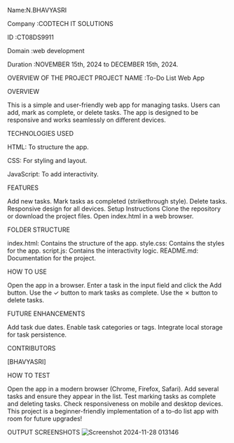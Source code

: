 Name:N.BHAVYASRI

Company :CODTECH IT SOLUTIONS

ID :CT08DS9911

Domain :web development

Duration :NOVEMBER 15th, 2024 to DECEMBER 15th, 2024.

OVERVIEW OF THE PROJECT
PROJECT NAME :To-Do List Web App

OVERVIEW

This is a simple and user-friendly web app for managing tasks. Users can add, mark as complete, or delete tasks. The app is designed to be responsive and works seamlessly on different devices.

TECHNOLOGIES USED

HTML: To structure the app.

CSS: For styling and layout.

JavaScript: To add interactivity.

FEATURES

Add new tasks.
Mark tasks as completed (strikethrough style).
Delete tasks.
Responsive design for all devices.
Setup Instructions
Clone the repository or download the project files.
Open index.html in a web browser.

FOLDER STRUCTURE

index.html: Contains the structure of the app.
style.css: Contains the styles for the app.
script.js: Contains the interactivity logic.
README.md: Documentation for the project.

HOW TO USE

Open the app in a browser.
Enter a task in the input field and click the Add button.
Use the ✓ button to mark tasks as complete.
Use the ✗ button to delete tasks.

FUTURE ENHANCEMENTS

Add task due dates.
Enable task categories or tags.
Integrate local storage for task persistence.

CONTRIBUTORS

[BHAVYASRI]

HOW TO TEST

Open the app in a modern browser (Chrome, Firefox, Safari).
Add several tasks and ensure they appear in the list.
Test marking tasks as complete and deleting tasks.
Check responsiveness on mobile and desktop devices.
This project is a beginner-friendly implementation of a to-do list app with room for future upgrades!

OUTPUT SCREENSHOTS
![Screenshot 2024-11-28 013146](https://github.com/user-attachments/assets/d151b369-15a0-446b-abab-a0560a5515bd)









